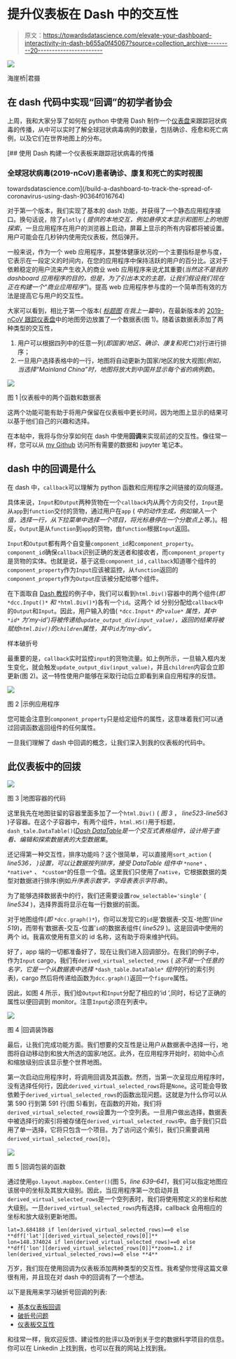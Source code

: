 # 提升仪表板在 Dash 中的交互性

> 原文：<https://towardsdatascience.com/elevate-your-dashboard-interactivity-in-dash-b655a0f45067?source=collection_archive---------20----------------------->

![](img/25ffb7ec93e72727778464424d849b64.png)

海崖桥|君摄

## 在 dash 代码中实现“回调”的初学者协会

上周，我和大家分享了如何在 python 中使用 Dash 制作一个[仪表盘](https://dash-coronavirus-2020.herokuapp.com/)来跟踪冠状病毒的传播，从中可以实时了解全球冠状病毒病例的数量，包括确诊、痊愈和死亡病例，以及它们在世界地图上的分布。

[](/build-a-dashboard-to-track-the-spread-of-coronavirus-using-dash-90364f016764) [## 使用 Dash 构建一个仪表板来跟踪冠状病毒的传播

### 全球冠状病毒(2019-nCoV)患者确诊、康复和死亡的实时视图

towardsdatascience.com](/build-a-dashboard-to-track-the-spread-of-coronavirus-using-dash-90364f016764) 

对于第一个版本，我们实现了基本的 dash 功能，并获得了一个静态应用程序接口。换句话说，除了`plotly` ( *提供的本地交互，例如悬停文本显示和图形上的地图探索*，一旦应用程序在用户的浏览器上启动，屏幕上显示的所有内容都将被设置。用户可能会在几秒钟内使用完仪表板，然后弹开。

一般来说，作为一个 web 应用程序，其整体健康状况的一个主要指标是参与度，它表示在一段定义的时间内，在您的应用程序中保持活跃的用户的百分比。这对于依赖稳定的用户流来产生收入的商业 web 应用程序来说尤其重要(*当然这不是我的 dashboard 应用程序的目的，但是，为了引出本文的主题，让我们假设我们现在正在构建一个“商业应用程序”*)。提高 web 应用程序参与度的一个简单而有效的方法是提高它与用户的交互性。

大家可以看到，相比于第一个版本( [*标题图*](/build-a-dashboard-to-track-the-spread-of-coronavirus-using-dash-90364f016764) *在我上一篇*中)，在最新版本的 [2019-nCoV 跟踪仪表盘](https://dash-coronavirus-2020.herokuapp.com/)中的地图旁边放置了一个数据表(图 1)。随着该数据表添加了两种类型的交互性，

1.  用户可以根据四列中的任意一列(*即国家/地区、确诊、康复和死亡*)对行进行排序；
2.  一旦用户选择表格中的一行，地图将自动更新为国家/地区的放大视图(*例如，当选择“Mainland China”时，地图将放大到中国并显示每个省的病例数*)。

![](img/df81b1b1b7d01c9d300d93869c5b46c3.png)

图 1 |仪表板中的两个函数和数据表

这两个功能可能有助于将用户保留在仪表板中更长时间，因为地图上显示的结果可以基于他们自己的兴趣和选择。

在本帖中，我将与你分享如何在 dash 中使用**回调**来实现前述的交互性。像往常一样，您可以从 [my Github](https://github.com/Perishleaf/data-visualisation-scripts/blob/master/dash-2019-coronavirus/dashboard-callback-virus.ipynb) 访问所有需要的数据和 jupyter 笔记本。

## dash 中的回调是什么

在 dash 中，`callback`可以理解为 python 函数和应用程序之间链接的双向隧道。

具体来说，`Input`和`Output`两种货物在一个`callback`内从两个方向交付，`Input`是从`app`到`function`交付的货物，通过用户在`app` ( *中的动作生成，例如输入一个值，选择一行，从下拉菜单中选择一个项目，将光标悬停在一个分散点上等。*)。相反，`Output`是从`function`到`app`的货物，由`function`根据`Input`返回。

`Input`和`Output`都有两个自变量`component_id`和`component_property`。`component_id`确保`callback`识别正确的发送者和接收者，而`component_property`是货物的实体。也就是说，基于这些`component_id` , `callback`知道哪个组件的`component_property`作为`Input`应该被监控，从`function`返回的`component_property`作为`Output`应该被分配给哪个组件。

在下面取自 [Dash 教程](https://dash.plot.ly/getting-started-part-2)的例子中，我们可以看到`html.Div()`容器中的两个组件(*即* `*dcc.Input()*` *和* `*html.Div()*`)各有一个`id`。这两个 id 分别分配给`callback`中的`Output`和`Input`。因此，用户输入的值( `*dcc.Input*` *的`*value*` *属性，其中* `*id*` *为‘my-id’*)将被传递给`update_output_div(input_value)`，返回的结果将被赋给`html.Div()`的`children`属性，其中`id`为‘my-div’。*

样本破折号

最重要的是，`callback`实时监控`input`的货物流量。如上例所示，一旦输入框内发生变化，就会触发`update_output_div(input_value)`，并且`children`内容会立即更新(图 2)。这一特性使用户能够在采取行动后立即看到来自应用程序的反馈。

![](img/df229a6c53a3b074f0a0ce757e21a14e.png)

图 2 |示例应用程序

您可能会注意到`component_property`只是给定组件的属性，这意味着我们可以通过回调函数返回组件的任何属性。

一旦我们理解了 dash 中回调的概念，让我们深入到我的仪表板的代码中。

## 此仪表板中的回拨

![](img/bea012588ff5ad3a858f0ef56170002d.png)

图 3 |地图容器的代码

这里我先在地图驻留的容器里面多加了一个`html.Div()` ( *图 3* ， *line523-line563* )子容器。在这个子容器中，有两个组件，`html.H5()`用于标题，`dash_tale.DataTable()`([*Dash DataTable*](https://dash.plot.ly/datatable)*是一个交互式表格组件，设计用于查看、编辑和探索数据表的大型数据集*。

还记得第一种交互性，排序功能吗？这个很简单，可以直接用`sort_action` ( *line536，* *)设置，可以让数据按列排序，接受 DataTable 组件中* `*none*` *、* `*native*` *、* `*custom*`的任意一个值。这里我们只使用了`native`，它根据数据的类型对数据进行排序(例如*升序表示数字，字母表表示字符串*)。

为了能够选择数据表中的行，我们还需要设置`row_selectable='single'` ( *line534* )，选择界面将显示在每一行数据的前面。

对于地图组件(*即* `*dcc.graph()*`)，你可以发现它的`id`是‘数据表-交互-地图’(*line 519*)，而带有‘数据表-交互-位置’`id`的数据表组件( *line529* )。这是回调中使用的两个 id。我喜欢使用有意义的 id 名称，这有助于将来维护代码。

好了，app 端的一切都准备好了，现在让我们进入回调部分。在我们的例子中，作为`Input` cargo，我们有`derived_virtual_selected_rows` ( *这不是一个任意的名字，它是一个从数据表中选择* `*dash_table.DataTable*` *组件*的行的索引列表)，cargo 然后将传递给函数为`dcc.graph()`返回一个`figure`属性。

因此，如图 4 所示，我们给`Output`和`Input`分配了相应的‘id ’,同时，标记了正确的属性以便回调到 monitor。注意`Input`必须在列表中。

![](img/815ffe27dbf5115feb11286a1ae8889c.png)

图 4 |回调装饰器

最后，让我们完成功能方面。我们想要的交互性是让用户从数据表中选择一行，地图将自动移动到和放大所选的国家/地区。此外，在应用程序开始时，初始中心点和缩放级别应该显示整个世界地图。

第一次启动应用程序时，将调用回调及其函数。然而，当第一次呈现应用程序时，没有选择任何行，因此`derived_virtual_selected_rows`将是`None`。这可能会导致依赖于`derived_virtual_selected_rows`的函数出现问题。这就是为什么你可以从第 590 行到第 591 行(图 5)看到，在函数的开始，我们将`derived_virtual_selected_rows`设置为一个空列表。一旦用户做出选择，数据表中被选择行的索引将被存储在`derived_virtual_selected_rows`中。由于我们只启用了单一选择，它将只包含一个项目。为了访问这个索引，我们只需要调用`derived_virtual_selected_rows[0]`。

![](img/ebe21733e079ff374ebb7f50c6df2bff.png)

图 5 |回调包装的函数

通过使用`go.layout.mapbox.Center()`(图 5，*line 639–641*，我们可以指定地图应该居中的坐标及其放大级别。因此，当应用程序第一次启动并且`derived_virtual_selected_rows`是一个空列表时，我们将使用预定义的坐标和放大级别。一旦`derived_virtual_selected_rows`内有选择，callback 会用相应的坐标和放大级别更新地图。

```
lat=3.684188 if len(derived_virtual_selected_rows)==0 else **dff['lat'][derived_virtual_selected_rows[0]]**
lon=148.374024 if len(derived_virtual_selected_rows)==0 else **dff['lon'][derived_virtual_selected_rows[0]]**zoom=1.2 if len(derived_virtual_selected_rows)==0 else **4**
```

万岁，我们现在使用回调为仪表板添加两种类型的交互性。我希望你觉得这篇文章很有用，并且现在对 dash 中的回调有了一个想法。

以下是我用来学习破折号回调的列表:

*   [基本仪表板回调](https://dash.plot.ly/getting-started-part-2)
*   [破折号问题](https://dash.plot.ly/faqs)
*   [仪表板交互性](https://dash.plot.ly/datatable/interactivity)

和往常一样，我欢迎反馈、建设性的批评以及听到关于您的数据科学项目的信息。你可以在 Linkedin 上找到我，也可以在我的网站上找到我。